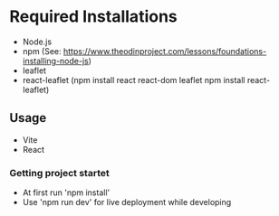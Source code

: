 # Required Installations
- Node.js
- npm
(See: https://www.theodinproject.com/lessons/foundations-installing-node-js)
- leaflet
- react-leaflet
(npm install react react-dom leaflet
npm install react-leaflet)

## Usage
- Vite
- React

### Getting project startet
- At first run 'npm install'
- Use 'npm run dev' for live deployment while developing
